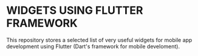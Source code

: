 # WIDGETS USING FLUTTER FRAMEWORK

This repository stores a selected list of very useful widgets for mobile app development using Flutter (Dart's framework for mobile develoment).
